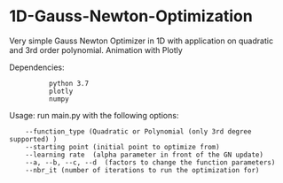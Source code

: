 # 1D-Gauss-Newton-Optimization
Very simple Gauss Newton Optimizer in 1D with application on quadratic and 3rd order polynomial. Animation with Plotly


Dependencies: 
              
              python 3.7
              plotly 
              numpy
              
              
Usage: run main.py with the following options:

        --function_type (Quadratic or Polynomial (only 3rd degree supported) )
        --starting point (initial point to optimize from)
        --learning rate  (alpha parameter in front of the GN update)
        --a, --b, --c, --d  (factors to change the function parameters)
        --nbr_it (number of iterations to run the optimization for)
        
        